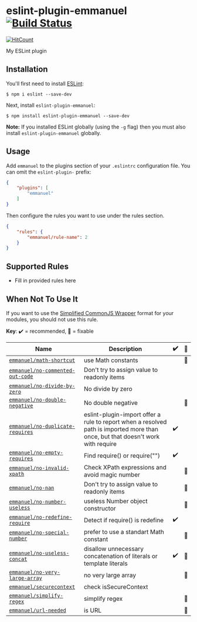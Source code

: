 # eslint-plugin-emmanuel [![Build Status](https://travis-ci.org/Manu1400/eslint-plugin-emmanuel.svg?branch=master)](https://travis-ci.org/Manu1400/eslint-plugin-emmanuel)

[![HitCount](http://hits.dwyl.io/Manu1400/eslint-plugin-emmanuel.svg)](http://hits.dwyl.io/Manu1400/eslint-plugin-emmanuel)


My ESLint plugin

## Installation

You'll first need to install [ESLint](http://eslint.org):

```
$ npm i eslint --save-dev
```

Next, install `eslint-plugin-emmanuel`:

```
$ npm install eslint-plugin-emmanuel --save-dev
```

**Note:** If you installed ESLint globally (using the `-g` flag) then you must also install `eslint-plugin-emmanuel` globally.

## Usage

Add `emmanuel` to the plugins section of your `.eslintrc` configuration file. You can omit the `eslint-plugin-` prefix:

```json
{
    "plugins": [
        "emmanuel"
    ]
}
```


Then configure the rules you want to use under the rules section.

```json
{
    "rules": {
        "emmanuel/rule-name": 2
    }
}
```

## Supported Rules

* Fill in provided rules here

## When Not To Use It

If you want to use the <a href="http://requirejs.org/docs/api.html#cjsmodule">Simplified CommonJS Wrapper</a> format for your modules, you should not use this rule.


<!-- begin rule list -->

**Key**: :heavy_check_mark: = recommended, :wrench: = fixable

<!-- prettier-ignore -->
| Name | Description | :heavy_check_mark: | :wrench: |
| ---- | ----------- | ------------------ | -------- |
| [`emmanuel/math-shortcut`](./docs/rules/math-shortcut.md) | use Math constants |  | :wrench: |
| [`emmanuel/no-commented-out-code`](./docs/rules/no-commented-out-code.md) | Don't try to assign value to readonly items |  |  |
| [`emmanuel/no-divide-by-zero`](./docs/rules/no-divide-by-zero.md) | No divide by zero |  |  |
| [`emmanuel/no-double-negative`](./docs/rules/no-double-negative.md) | No double negative |  | :wrench: |
| [`emmanuel/no-duplicate-requires`](./docs/rules/no-duplicate-requires.md) | eslint-plugin-import offer a rule to report when a resolved path is imported more than once, but that doesn't work with require | :heavy_check_mark: |  |
| [`emmanuel/no-empty-requires`](./docs/rules/no-empty-requires.md) | Find require() or require("") | :heavy_check_mark: |  |
| [`emmanuel/no-invalid-xpath`](./docs/rules/no-invalid-xpath.md) | Check XPath expressions and avoid magic number |  | :wrench: |
| [`emmanuel/no-nan`](./docs/rules/no-nan.md) | Don't try to assign value to readonly items |  | :wrench: |
| [`emmanuel/no-number-useless`](./docs/rules/no-number-useless.md) | useless Number object constructor |  | :wrench: |
| [`emmanuel/no-redefine-require`](./docs/rules/no-redefine-require.md) | Detect if require() is redefine | :heavy_check_mark: |  |
| [`emmanuel/no-special-number`](./docs/rules/no-special-number.md) | prefer to use a standart Math constant |  | :wrench: |
| [`emmanuel/no-useless-concat`](./docs/rules/no-useless-concat.md) | disallow unnecessary concatenation of literals or template literals | :heavy_check_mark: | :wrench: |
| [`emmanuel/no-very-large-array`](./docs/rules/no-very-large-array.md) | no very large array |  | :wrench: |
| [`emmanuel/securecontext`](./docs/rules/securecontext.md) | check isSecureContext |  |  |
| [`emmanuel/simplify-regex`](./docs/rules/simplify-regex.md) | simplify regex |  | :wrench: |
| [`emmanuel/url-needed`](./docs/rules/url-needed.md) | is URL |  | :wrench: |

<!-- end rule list -->
